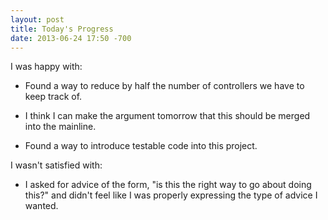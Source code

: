 ```yaml
---
layout: post
title: Today's Progress
date: 2013-06-24 17:50 -700
---
```


I was happy with:

* Found a way to reduce by half the number of controllers we have to keep track
  of.

* I think I can make the argument tomorrow that this should be merged into the
  mainline.

* Found a way to introduce testable code into this project.

I wasn't satisfied with:

* I asked for advice of the form, "is this the right way to go about doing
  this?" and didn't feel like I was properly expressing the type of advice I
  wanted.
